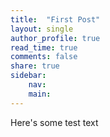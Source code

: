```yaml
---
title:  "First Post"
layout: single
author_profile: true
read_time: true
comments: false
share: true
sidebar:
    nav:
    main:
---
```


Here's some test text


